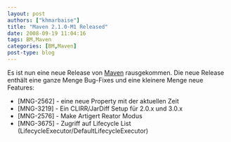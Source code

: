 ```yaml
---
layout: post
authors: ["khmarbaise"]
title: "Maven 2.1.0-M1 Released"
date: 2008-09-19 11:04:16
tags: BM,Maven
categories: [BM,Maven]
post-type: blog
---
```

Es ist nun eine neue Release von [Maven](http://mail-archives.apache.org/mod_mbox/maven-announce/200809.mbox/%3C48D31DA2.4000604@apache.org%3E "Maven") rausgekommen. Die neue Release enthält eine ganze Menge Bug-Fixes und eine kleinere Menge neue Features:<br/>

+ \[MNG-2562\] - eine neue Property mit der aktuellen Zeit 
+ \[MNG-3219\] - Ein CLIRR/JarDiff Setup für 2.0.x und 3.0.x
+ \[MNG-2576\] - Make Artigert Reator Modus
+ \[MNG-3675\] - Zugriff auf Lifecycle List (LifecycleExecutor/DefaultLifecycleExecutor)

